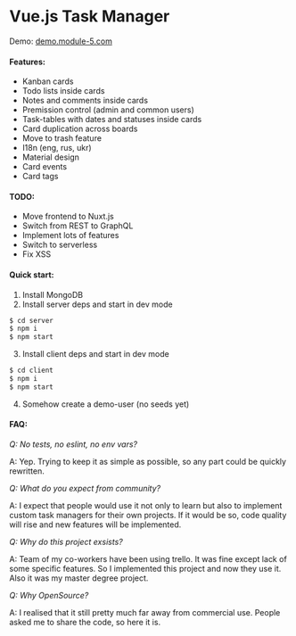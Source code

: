 # Vue.js Task Manager

Demo: [demo.module-5.com](http://demo.module-5.com/)

#### Features:
  - Kanban cards
  - Todo lists inside cards
  - Notes and comments inside cards
  - Premission control (admin and common users)
  - Task-tables with dates and statuses inside cards
  - Card duplication across boards
  - Move to trash feature
  - I18n (eng, rus, ukr)
  - Material design
  - Card events
  - Card tags

#### TODO:
  - Move frontend to Nuxt.js
  - Switch from REST to GraphQL
  - Implement lots of features
  - Switch to serverless
  - Fix XSS

#### Quick start:
1. Install MongoDB
2. Install server deps and start in dev mode
```sh
$ cd server
$ npm i
$ npm start
```
3. Install client deps and start in dev mode
```sh
$ cd client
$ npm i
$ npm start
```
4. Somehow create a demo-user (no seeds yet)

#### FAQ:
*Q: No tests, no eslint, no env vars?*

A: Yep. Trying to keep it as simple as possible, so any part could be quickly rewritten.

*Q: What do you expect from community?*

A: I expect that people would use it not only to learn but also to implement custom task managers for their own projects. If it would be so, code quality will rise and new features will be implemented.

*Q: Why do this project exsists?*

A: Team of my co-workers have been using trello. It was fine except lack of some specific features. So I implemented this project and now they use it. Also it was my master degree project.

*Q: Why OpenSource?*

A: I realised that it still pretty much far away from commercial use. People asked me to share the code, so here it is.
